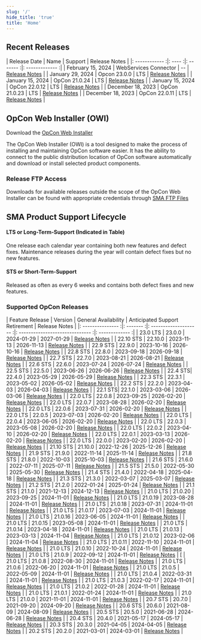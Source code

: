 ```yaml
---
slug: '/'
hide_title: 'true'
title: 'Home'
---
```


## Recent Releases

| Release Date | Name | Support | Release Notes |
|: ------------ :|: ---- :|: ------- :|: ------------- :|
| February 15, 2024 | WebServices Connector | -- | [Release Notes](https://help.smatechnologies.com/opcon/connectors/webservices/release-notes#webservices-213) |
| January 29, 2024 | Opcon 23.0.0  | LTS | [Release Notes](https://help.smatechnologies.com/opcon/core/release-notes/#opcon-2300) |
| January 15, 2024 | OpCon 21.0.24 | LTS | [Release Notes](https://help.smatechnologies.com/opcon/core/v21.0/release-notes/#opcon-21024) |
| January 15, 2024 | OpCon 22.0.12 | LTS | [Release Notes](https://help.smatechnologies.com/opcon/core/v22.0/release-notes/#opcon-22012) |
| December 18, 2023 | OpCon 21.0.23 | LTS | [Release Notes](https://help.smatechnologies.com/opcon/core/v21.0/release-notes/#opcon-21023) |
| December 18, 2023 | OpCon 22.0.11 | LTS | [Release Notes](https://help.smatechnologies.com/opcon/core/v22.0/release-notes/#opcon-22011) |

## OpCon Web Installer (OWI)

Download the [OpCon Web Installer](https://smatechnologies.hosted-by-files.com/OpConPublicUtilities/OpConWebInstaller.zip)

The OpCon Web Installer (OWI) is a tool designed to make the process of installing and maintaining OpCon software easier. It has the ability to connect to the public distribution location of OpCon software automatically and download or install selected product components.

### Release FTP Access

Downloads for available releases outside the scope of the OpCon Web Installer can be found with appropriate credentials through [SMA FTP Files](https://files.smatechnologies.com/files/)

## SMA Product Support Lifecycle

#### LTS or Long-Term-Support (Indicated in Table)

One release each calendar year containing both new features and defect fixes. Maintenance releases during the year will contain defect fixes but no new features.

#### STS or Short-Term-Support

Released as often as every 6 weeks and contains both defect fixes and new features.


### Supported OpCon Releases

| Feature Release | Version | General Availability | Anticipated Support Retirement | Release Notes |
|: --------------- :|: ------- :|: -------------------- :|: ------------------------------ :|: ------------- :|
| 23.0 LTS | 23.0.0 | 2024-01-29 | 2027-01-29 | [Release Notes](https://help.smatechnologies.com/opcon/core/v23.0/release-notes#opcon-2300) |
| 22.10 STS | 22.10.0 | 2023-11-13 | 2026-11-13 | [Release Notes](https://help.smatechnologies.com/opcon/core/release-notes/#opcon-22100) |
| 22.9 STS | 22.9.0 | 2023-10-16 | 2026-10-16 | [Release Notes](https://help.smatechnologies.com/opcon/core/release-notes/#opcon-2290) |
| 22.8 STS | 22.8.0 | 2023-09-18 | 2026-09-18 | [Release Notes](https://help.smatechnologies.com/opcon/core/release-notes/#opcon-2280) |
| 22.7 STS | 22.7.0 | 2023-08-21 | 2026-08-21 | [Release Notes](https://help.smatechnologies.com/opcon/core/release-notes/#opcon-2270) |
| 22.6 STS | 22.6.0 | 2023-07-24 | 2026-07-24 | [Release Notes](https://help.smatechnologies.com/opcon/core/release-notes/#opcon-2260) |
| 22.5 STS | 22.5.0 | 2023-06-26 | 2026-06-26 | [Release Notes](https://help.smatechnologies.com/opcon/core/release-notes/#opcon-2250) |
| 22.4 STS| 22.4.0 | 2023-05-29 | 2026-05-29 | [Release Notes](https://help.smatechnologies.com/opcon/core/release-notes/#opcon-2240) |
| 22.3 STS | 22.3.1 | 2023-05-02 | 2026-05-02 | [Release Notes](https://help.smatechnologies.com/opcon/core/release-notes/#opcon-2231) |
| 22.2 STS | 22.2.0 | 2023-04-03 | 2026-04-03 | [Release Notes](https://help.smatechnologies.com/opcon/core/release-notes/#opcon-2220) |
| 22.1 STS| 22.1.0 | 2023-03-06 | 2026-03-06 | [Release Notes](https://help.smatechnologies.com/opcon/core/release-notes/#opcon-2210) |
| 22.0 LTS | 22.0.8 | 2023-09-25 | 2026-02-20 | [Release Notes](https://help.smatechnologies.com/opcon/core/v22.0/release-notes/#opcon-2208) |
| 22.0 LTS | 22.0.7 | 2023-08-28 | 2026-02-20 | [Release Notes](https://help.smatechnologies.com/opcon/core/v22.0/release-notes/#opcon-2207) |
| 22.0 LTS | 22.0.6 | 2023-07-31 | 2026-02-20 | [Release Notes](https://help.smatechnologies.com/opcon/core/v22.0/release-notes/#opcon-2206) |
| 22.0 LTS | 22.0.5 | 2023-07-03 | 2026-02-20 | [Release Notes](https://help.smatechnologies.com/opcon/core/v22.0/release-notes/#opcon-2205) |
| 22.0 LTS | 22.0.4 | 2023-06-05 | 2026-02-20 | [Release Notes](https://help.smatechnologies.com/opcon/core/v22.0/release-notes/#opcon-2204) |
| 22.0 LTS | 22.0.3 | 2023-05-08 | 2026-02-20 | [Release Notes](https://help.smatechnologies.com/opcon/core/v22.0/release-notes/#opcon-2203) |
| 22.0 LTS | 22.0.2 | 2023-04-10 | 2026-02-20 | [Release Notes](https://help.smatechnologies.com/opcon/core/v22.0/release-notes/#opcon-2202) |
| 22.0 LTS | 22.0.1 | 2023-03-13 | 2026-02-20 | [Release Notes](https://help.smatechnologies.com/opcon/core/v22.0/release-notes/#opcon-2201) |
| 22.0 LTS | 22.0.0 | 2023-02-20 | 2026-02-20 | [Release Notes](https://help.smatechnologies.com/opcon/core/v22.0/release-notes/#opcon-2200) |
| 21.10 STS | 21.10.0 | 2022-12-26 | 2025-12-26 | [Release Notes](https://help.smatechnologies.com/opcon/core/release-notes/#opcon-21100) |
| 21.9 STS | 21.9.0 | 2022-11-14 | 2025-11-14 | [Release Notes](https://help.smatechnologies.com/opcon/core/release-notes/#opcon-2190) |
| 21.8 STS | 21.8.0 | 2022-10-03 | 2025-10-03 | [Release Notes](https://help.smatechnologies.com/opcon/core/release-notes/#opcon-2180) |
| 21.6 STS | 21.6.0 | 2022-07-11 | 2025-07-11 | [Release Notes](https://help.smatechnologies.com/opcon/core/v21.6/release-notes/#opcon-2160) |
| 21.5 STS | 21.5.0 | 2022-05-30 | 2025-05-30 | [Release Notes](https://help.smatechnologies.com/opcon/core/v21.6/release-notes/#opcon-2150) |
| 21.4 STS | 21.4.0 | 2022-04-18 | 2025-04-18 | [Release Notes](https://help.smatechnologies.com/opcon/core/v21.6/release-notes/#opcon-2140) |
| 21.3 STS | 21.3.0 | 2022-03-07 | 2025-03-07 | [Release Notes](https://help.smatechnologies.com/opcon/core/v21.6/release-notes/#opcon-2130) |
| 21.2 STS | 21.2.0 | 2022-01-24 | 2025-01-24 | [Release Notes](https://help.smatechnologies.com/opcon/core/v21.6/release-notes/#opcon-2120) |
| 21.1 STS | 21.1.0 | 2021-12-13 | 2024-12-13 | [Release Notes](https://help.smatechnologies.com/opcon/core/v21.6/release-notes/#opcon-2110) |
| 21.0 LTS | 21.0.20 | 2023-09-25 | 2024-11-01 | [Release Notes](https://help.smatechnologies.com/opcon/core/v21.0/release-notes/#opcon-21020) |
| 21.0 LTS | 21.0.19 | 2023-08-28 | 2024-11-01 | [Release Notes](https://help.smatechnologies.com/opcon/core/v21.0/release-notes/#opcon-21019) |
| 21.0 LTS | 21.0.18 | 2023-07-31 | 2024-11-01 | [Release Notes](https://help.smatechnologies.com/opcon/core/v21.0/release-notes/#opcon-21018) |
| 21.0 LTS | 21.0.17 | 2023-07-03 | 2024-11-01 | [Release Notes](https://help.smatechnologies.com/opcon/core/v21.0/release-notes/#opcon-21017) |
| 21.0 LTS | 21.0.16 | 2023-06-05 | 2024-11-01 | [Release Notes](https://help.smatechnologies.com/opcon/core/v21.0/release-notes/#opcon-21016) |
| 21.0 LTS | 21.0.15 | 2023-05-08 | 2024-11-01 | [Release Notes](https://help.smatechnologies.com/opcon/core/v21.0/release-notes/#opcon-21015) |
| 21.0 LTS | 21.0.14 | 2023-04-18 | 2024-11-01 | [Release Notes](https://help.smatechnologies.com/opcon/core/v21.0/release-notes/#opcon-21014) |
| 21.0 LTS | 21.0.13 | 2023-03-13 | 2024-11-04 | [Release Notes](https://help.smatechnologies.com/opcon/core/v21.0/release-notes/#opcon-210130) |
| 21.0 LTS | 21.0.12 | 2023-02-06 | 2024-11-04 | [Release Notes](https://help.smatechnologies.com/opcon/core/v21.0/release-notes/#opcon-21012) |
| 21.0 LTS | 21.0.11 | 2022-11-10 | 2024-11-01 | [Release Notes](https://help.smatechnologies.com/opcon/core/v21.0/release-notes/#opcon-21011) |
| 21.0 LTS | 21.0.10 | 2022-10-24 | 2024-11-01 | [Release Notes](https://help.smatechnologies.com/opcon/core/v21.0/release-notes/#opcon-21012) |
| 21.0 LTS | 21.0.9 | 2022-09-12 | 2024-11-01 | [Release Notes](https://help.smatechnologies.com/opcon/core/v21.0/release-notes/#opcon-2109) | [
| 21.0 LTS | 21.0.8 | 2022-08-30 | 2024-11-01 | [Release Notes](https://help.smatechnologies.com/opcon/core/v21.0/release-notes/#opcon-2108) |
| 21.0 LTS | 21.0.6 | 2022-06-20 | 2024-11-01 | [Release Notes](https://help.smatechnologies.com/opcon/core/v21.0/release-notes/#opcon-2106) |
| 21.0 LTS | 21.0.5 | 2022-05-09 | 2024-11-01 | [Release Notes](https://help.smatechnologies.com/opcon/core/v21.0/release-notes/#opcon-2105) |
| 21.0 LTS | 21.0.4 | 2022-03-31 | 2024-11-01 | [Release Notes](https://help.smatechnologies.com/opcon/core/v21.0/release-notes/#opcon-2104) |
| 21.0 LTS | 21.0.3 | 2022-02-17 | 2024-11-01 | [Release Notes](https://help.smatechnologies.com/opcon/core/v21.0/release-notes/#opcon-2103) |
| 21.0 LTS | 21.0.2 | 2022-01-28 | 2024-11-01 | [Release Notes](https://help.smatechnologies.com/opcon/core/v21.0/release-notes/#opcon-2102) |
| 21.0 LTS | 21.0.1 | 2022-01-24 | 2024-11-01 | [Release Notes](https://help.smatechnologies.com/opcon/core/v21.0/release-notes/#opcon-2101) |
| 21.0 LTS | 21.0.0 | 2021-11-01 | 2024-11-01 | [Release Notes](https://help.smatechnologies.com/opcon/core/v21.0/release-notes/#opcon-2100) |
| 20.7 STS | 20.7.0 | 2021-09-20 | 2024-09-20 | [Release Notes](https://help.smatechnologies.com/opcon/core/v20.0/index.htm#Files/Release%20Notes/OpCon/OpCon%20Notes.htm%3FTocPath%3DRelease%2520Notes%7COpCon%7C_____0) |
| 20.6 STS | 20.6.0 | 2021-08-09 | 2024-08-09 | [Release Notes](https://help.smatechnologies.com/opcon/core/v20.0/index.htm#Files/Release%20Notes/OpCon/OpCon%20Notes.htm%3FTocPath%3DRelease%2520Notes%7COpCon%7C_____0) |
| 20.5 STS | 20.5.0 | 2021-06-28 | 2024-06-28 | [Release Notes](https://help.smatechnologies.com/opcon/core/v20.0/index.htm#Files/Release%20Notes/OpCon/OpCon%20Notes.htm%3FTocPath%3DRelease%2520Notes%7COpCon%7C_____0) |
| 20.4 STS | 20.4.0 | 2021-05-17 | 2024-05-17 | [Release Notes](https://help.smatechnologies.com/opcon/core/v20.0/index.htm#Files/Release%20Notes/OpCon/OpCon%20Notes.htm%3FTocPath%3DRelease%2520Notes%7COpCon%7C_____0) |
| 20.3 STS | 20.3.0 | 2021-04-05 | 2024-04-05 | [Release Notes](https://help.smatechnologies.com/opcon/core/v20.0/index.htm#Files/Release%20Notes/OpCon/OpCon%20Notes.htm%3FTocPath%3DRelease%2520Notes%7COpCon%7C_____0) |
| 20.2 STS | 20.2.0 | 2021-03-01 | 2024-03-01 | [Release Notes](https://help.smatechnologies.com/opcon/core/v20.0/index.htm#Files/Release%20Notes/OpCon/OpCon%20Notes.htm%3FTocPath%3DRelease%2520Notes%7COpCon%7C_____0) |
